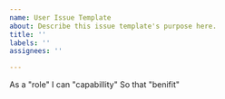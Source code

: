 ```yaml
---
name: User Issue Template
about: Describe this issue template's purpose here.
title: ''
labels: ''
assignees: ''

---
```


As a "role" I can "capabillity" So that "benifit"
